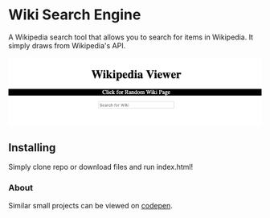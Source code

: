 # Wiki Search Engine

A Wikipedia search tool that allows you to search for items in Wikipedia. It simply draws from Wikipedia's API.

![Preview of Wikipedia Search](https://github.com/NotTheBest/WikipediaSearch/blob/master/Images/Preview.png?raw=true)
## Installing

Simply clone repo or download files and run index.html!

### About

Similar small projects can be viewed on [codepen](https://codepen.io/notthebest).
